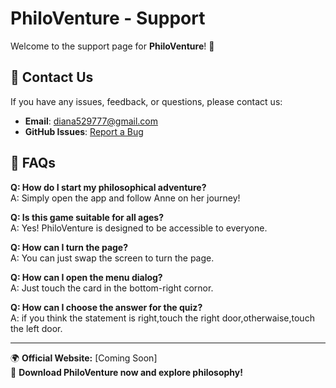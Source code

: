 # PhiloVenture - Support  

Welcome to the support page for **PhiloVenture**! 🚀  

## 📌 Contact Us  
If you have any issues, feedback, or questions, please contact us:  
- **Email**: diana529777@gmail.com  
- **GitHub Issues**: [Report a Bug](https://github.com/yourusername/PhiloVenture-Support/issues)  

## 📖 FAQs  
**Q: How do I start my philosophical adventure?**  
A: Simply open the app and follow Anne on her journey!  

**Q: Is this game suitable for all ages?**  
A: Yes! PhiloVenture is designed to be accessible to everyone.  

**Q: How can I turn the page?**  
A: You can just swap the screen to turn the page.  

**Q: How can I open the menu dialog?**  
A: Just touch the card  in the bottom-right cornor.  

**Q: How can I choose the answer for the quiz?**  
A: if you think the statement is right,touch the right door,otherwaise,touch the left door.  

---
🌍 **Official Website:** [Coming Soon]  
📲 **Download PhiloVenture now and explore philosophy!**  
